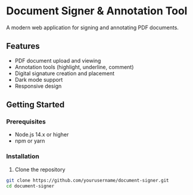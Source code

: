 # Document Signer & Annotation Tool

A modern web application for signing and annotating PDF documents.

## Features

- PDF document upload and viewing
- Annotation tools (highlight, underline, comment)
- Digital signature creation and placement
- Dark mode support
- Responsive design

## Getting Started

### Prerequisites

- Node.js 14.x or higher
- npm or yarn

### Installation

1. Clone the repository
```bash
git clone https://github.com/yourusername/document-signer.git
cd document-signer


